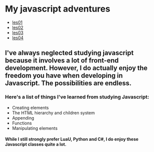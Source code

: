 # My javascript adventures

* [les01](http://28641.hosts1.ma-cloud.nl/les01/)
* [les02](http://28641.hosts1.ma-cloud.nl/les02/)
* [les03](http://28641.hosts1.ma-cloud.nl/les03/)
* [les04](http://28641.hosts1.ma-cloud.nl/les04/)

## I've always neglected studying javascript because it involves a lot of front-end development. However, I do actually enjoy the freedom you have when developing in Javascript. The possibilities are endless.

### Here's a list of things I've learned from studying Javascript:

* Creating elements
* The HTML hierarchy and children system
* Appending
* Functions
* Manipulating elements 

#### While I still strongly prefer LuaU, Python and C#, I do enjoy these Javascript classes quite a lot.    